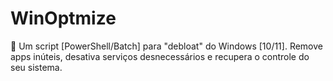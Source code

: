 # WinOptmize
🧹 Um script [PowerShell/Batch] para "debloat" do Windows [10/11]. Remove apps inúteis, desativa serviços desnecessários e recupera o controle do seu sistema.
